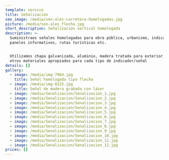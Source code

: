 ```yaml
---
template: service
title: Señalización
seo_image: /media/sen-ales-carretera-homologadas.jpg
picture: /media/sen-ales_flecha.jpg
short_description: Señalización vertical homologada
description: >-
  Suministraos señales homologadas para obra pública, urbanismo, indicadores,
  paneles informativos, rutas turísticas etc.


  Utilizamos chapa galvanizada, aluminio, madera tratada para exterior, acero, y
  otros materiales apropiados para cada tipo de indicador/señal
details: []
gallery:
  - image: /media/img-7964.jpg
    title: Señal homologada tipo flecha
  - image: /media/img-8225.jpg
    title: Señal de madera grabada con láser
  - image: /media/Senalizacion/Senalizacion_1.jpg
  - image: /media/Senalizacion/Senalizacion_2.jpg
  - image: /media/Senalizacion/Senalizacion_3.jpg
  - image: /media/Senalizacion/Senalizacion_4.jpg
  - image: /media/Senalizacion/Senalizacion_5.jpg
  - image: /media/Senalizacion/Senalizacion_6.jpg
  - image: /media/Senalizacion/Senalizacion_7.jpg
  - image: /media/Senalizacion/Senalizacion_8.jpg
  - image: /media/Senalizacion/Senalizacion_9.jpg
  - image: /media/Senalizacion/Senalizacion_10.jpg
  - image: /media/Senalizacion/Senalizacion_11.jpg
  - image: /media/Senalizacion/Senalizacion_12.jpg
prices: []
---
```

